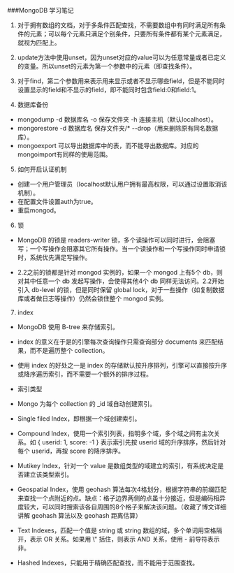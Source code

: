 ###MongoDB 学习笔记
1. 对于拥有数组的文档，对于多条件匹配查找，不需要数组中有同时满足所有条件的元素；可以每个元素只满足个别条件，只要所有条件都有某个元素满足，就视为匹配上。

2. update方法中使用unset，因为unset对应的value可以为任意常量或者已定义的变量。所以unset的元素为第一个参数中的元素（即查找条件）。

3. 对于find，第二个参数用来表示用来显示或者不显示哪些field，但是不能同时设置显示的field和不显示的field，即不能同时包含field:0和field:1。

4. 数据库备份

* mongodump -d 数据库名 -o 保存文件夹 -h 连接主机（默认localhost）。
* mongorestore -d 数据库名 保存文件夹/* --drop（用来删除原有同名数据库）。
* mongoexport 可以导出数据库中的表，而不能导出数据库。对应的mongoimport有同样的使用范围。

5. 如何开启认证机制

* 创建一个用户管理员（localhost默认用户拥有最高权限，可以通过设置取消该机制）。
* 在配置文件设置auth为true。
* 重启mongod。

6. 锁

* MongoDB 的锁是 readers-writer 锁，多个读操作可以同时进行，会阻塞写；一个写操作会阻塞其它所有操作。当一个读操作和一个写操作同时申请锁时，系统优先满足写操作。

* 2.2之前的锁都是针对 mongod 实例的，如果一个 mongod 上有5个 db，则对其中任意一个 db 发起写操作，会使得其他4个 db 同样无法访问。2.2开始引入 db-level 的锁，但是同时保留 global lock，对于一些操作（如复制数据库或者做日志等操作）仍然会锁住整个 mongod 实例。

7. index

* MongoDB 使用 B-tree 来存储索引。

* index 的意义在于是的引擎每次查询操作只需查询部分 documents 来匹配结果，而不是遍历整个 collection。

* 使用 index 的好处之一是 index 的存储默认按升序排列，引擎可以直接按升序或降序遍历索引，而不需要一个额外的排序过程。

* 索引类型

* Mongo 为每个 collection 的 _id 域自动创建索引。

* Single filed Index，即根据一个域创建索引。

* Compound Index，使用一个索引列表，指明多个域，多个域之间有主次关系。如 { userid: 1, score: -1 } 表示索引先按 userid 域的升序排序，然后针对每个 userid，再按 score 的降序排序。

* Mutikey Index，针对一个 value 是数组类型的域建立的索引，有系统决定是否建立该类型索引。

* Geospatial Index，使用 geohash 算法每次4格划分，根据字符串的前缀匹配来查找一个点附近的点。缺点：格子边界两侧的点虽十分接近，但是编码相异度较大，可以同时搜索该各自周围的8个格子来解决该问题。（收藏了博文详细讲解 geohash 算法以及 geohash 距离估算）

* Text Indexes，匹配一个值是 string 或 string 数组的域，多个单词用空格隔开，表示 OR 关系。如果用 \\" 括住，则表示 AND 关系，使用 \- 前导符表示非。

* Hashed Indexes，只能用于精确匹配查找，而不能用于范围查找。
